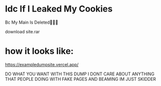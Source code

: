 # Idc If I Leaked My Cookies
Bc My Main Is Deleted🤣🤣🤣

download site.rar

# how it looks like:
https://exampledumpsite.vercel.app/

DO WHAT YOU WANT WITH THIS DUMP I DONT CARE ABOUT ANYTHING THAT PEOPLE DOING WITH FAKE PAGES AND BEAMING IM JUST SKIDDER
